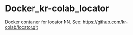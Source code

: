 # Docker_kr-colab_locator
Docker container for locator NN. See: https://github.com/kr-colab/locator.git
